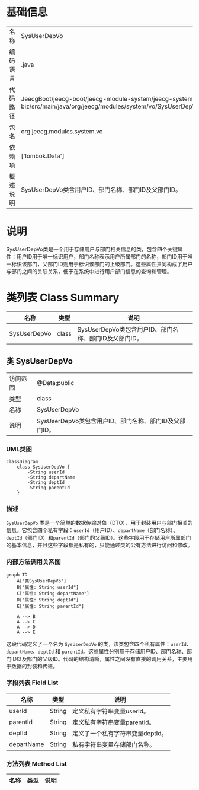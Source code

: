 # 基础信息

|      |      |
|------|------|
| 名称 | SysUserDepVo |
| 编码语言 | .java |
| 代码路径 | JeecgBoot/jeecg-boot/jeecg-module-system/jeecg-system-biz/src/main/java/org/jeecg/modules/system/vo/SysUserDepVo.java |
| 包名 | org.jeecg.modules.system.vo |
| 依赖项 | ['lombok.Data'] |
| 概述说明 | SysUserDepVo类含用户ID、部门名称、部门ID及父部门ID。 |

# 说明

SysUserDepVo类是一个用于存储用户与部门相关信息的类，包含四个关键属性：用户ID用于唯一标识用户，部门名称表示用户所属部门的名称，部门ID用于唯一标识该部门，父部门ID则用于标识该部门的上级部门。这些属性共同构成了用户与部门之间的关联关系，便于在系统中进行用户部门信息的查询和管理。

# 类列表 Class Summary

| 名称   | 类型  | 说明 |
|-------|------|-------------|
| SysUserDepVo | class | SysUserDepVo类包含用户ID、部门名称、部门ID及父部门ID。 |



## 类 SysUserDepVo

|      |      |
|------|------|
| 访问范围 | @Data;public |
| 类型 | class |
| 名称 | SysUserDepVo |
| 说明 | SysUserDepVo类包含用户ID、部门名称、部门ID及父部门ID。 |


### UML类图

```mermaid
classDiagram
    class SysUserDepVo {
        -String userId
        -String departName
        -String deptId
        -String parentId
    }
```

### 描述
`SysUserDepVo` 类是一个简单的数据传输对象（DTO），用于封装用户与部门相关的信息。它包含四个私有字段：`userId`（用户ID）、`departName`（部门名称）、`deptId`（部门ID）和`parentId`（部门的父级ID）。这些字段用于存储用户所属部门的基本信息，并且这些字段都是私有的，只能通过类的公有方法进行访问和修改。


### 内部方法调用关系图

```mermaid
graph TD
    A["类SysUserDepVo"]
    B["属性: String userId"]
    C["属性: String departName"]
    D["属性: String deptId"]
    E["属性: String parentId"]

    A --> B
    A --> C
    A --> D
    A --> E
```

这段代码定义了一个名为 `SysUserDepVo` 的类，该类包含四个私有属性：`userId`、`departName`、`deptId` 和 `parentId`。这些属性分别用于存储用户ID、部门名称、部门ID以及部门的父级ID。代码的结构清晰，属性之间没有直接的调用关系，主要用于数据的封装和传递。

### 字段列表 Field List

| 名称  | 类型  | 说明 |
|-------|-------|------|
| userId | String | 定义私有字符串变量userId。 |
| parentId | String | 定义私有字符串变量parentId。 |
| deptId | String | 定义了一个私有字符串变量deptId。 |
| departName | String | 私有字符串变量存储部门名称。 |

### 方法列表 Method List

| 名称  | 类型  | 说明 |
|-------|-------|------|




